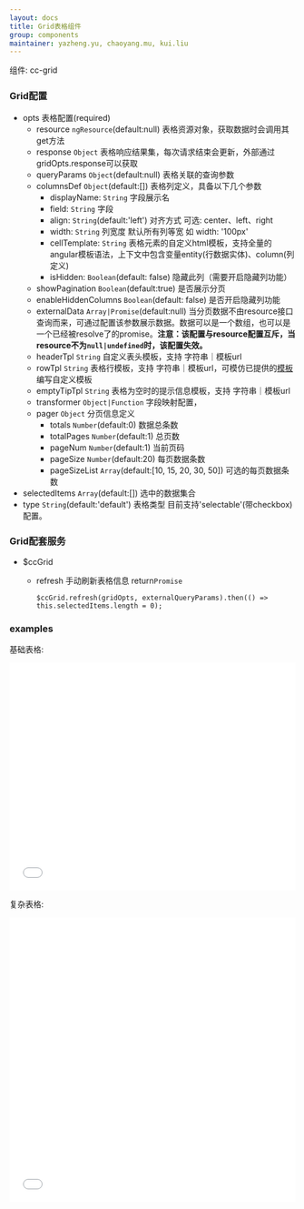 ```yaml
---
layout: docs
title: Grid表格组件
group: components
maintainer: yazheng.yu, chaoyang.mu, kui.liu
---
```


组件: cc-grid

### Grid配置

* opts 表格配置(required)
	* resource `ngResource`(default:null) 表格资源对象，获取数据时会调用其get方法
	* response `Object` 表格响应结果集，每次请求结束会更新，外部通过gridOpts.response可以获取
	* queryParams `Object`(default:null) 表格关联的查询参数
	* columnsDef `Object`(default:[]) 表格列定义，具备以下几个参数
		* displayName: `String` 字段展示名
		* field: `String` 字段
		* align: `String`(default:'left') 对齐方式 可选: center、left、right
		* width: `String` 列宽度 默认所有列等宽 如 width: '100px'
		* cellTemplate: `String` 表格元素的自定义html模板，支持全量的angular模板语法，上下文中包含变量entity(行数据实体)、column(列定义)
		* isHidden: `Boolean`(default: false) 隐藏此列（需要开启隐藏列功能）
	* showPagination `Boolean`(default:true) 是否展示分页 
	* enableHiddenColumns `Boolean`(default: false) 是否开启隐藏列功能
	* externalData `Array|Promise`(default:null) 当分页数据不由resource接口查询而来，可通过配置该参数展示数据。数据可以是一个数组，也可以是一个已经被resolve了的promise。**注意：该配置与resource配置互斥，当resource不为`null|undefined`时，该配置失效。**
	* headerTpl `String` 自定义表头模板，支持 字符串｜模板url
	* rowTpl `String` 表格行模板，支持 字符串｜模板url，可模仿已提供的[模板](https://github.com/ShuyunFF2E/ccms-components/blob/dev/src/components/grid/tpls/row-cell.tpl.html)编写自定义模板
	* emptyTipTpl `String` 表格为空时的提示信息模板，支持 字符串｜模板url
	* transformer `Object|Function` 字段映射配置，
	* pager `Object` 分页信息定义
		* totals `Number`(default:0) 数据总条数
		* totalPages `Number`(default:1) 总页数
		* pageNum `Number`(default:1) 当前页码
		* pageSize `Number`(default:20) 每页数据条数
		* pageSizeList `Array`(default:[10, 15, 20, 30, 50]) 可选的每页数据条数
* selectedItems `Array`(default:[]) 选中的数据集合
* type `String`(default:'default') 表格类型 目前支持'selectable'(带checkbox)配置。

### Grid配套服务

* $ccGrid
	* refresh 手动刷新表格信息 return`Promise`

		```
		$ccGrid.refresh(gridOpts, externalQueryParams).then(() => this.selectedItems.length = 0);
		```

### examples

基础表格:

<iframe width="100%" height="400" src="//jsfiddle.net/Kuitos/bny6tf2x/embedded/" allowfullscreen="allowfullscreen" frameborder="0"></iframe>

复杂表格:

<iframe width="100%" height="500" src="//jsfiddle.net/Kuitos/ypn7Lwza/embedded/" allowfullscreen="allowfullscreen" frameborder="0"></iframe>




